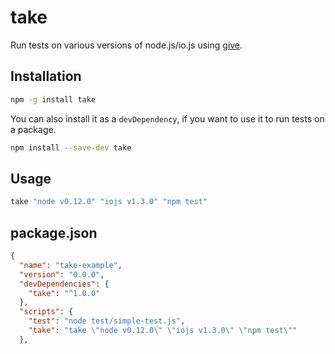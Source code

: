 # take
Run tests on various versions of node.js/io.js using [give](https://github.com/mmalecki/give).

## Installation

```sh
npm -g install take
```

You can also install it as a `devDependency`, if you want to use it to run
tests on a package.

```sh
npm install --save-dev take
```

## Usage
```sh
take "node v0.12.0" "iojs v1.3.0" "npm test"
```

## package.json
```json
{
  "name": "take-example",
  "version": "0.0.0",
  "devDependencies": {
    "take": "^1.0.0"
  },
  "scripts": {
    "test": "node test/simple-test.js",
    "take": "take \"node v0.12.0\" \"iojs v1.3.0\" \"npm test\""
  },

